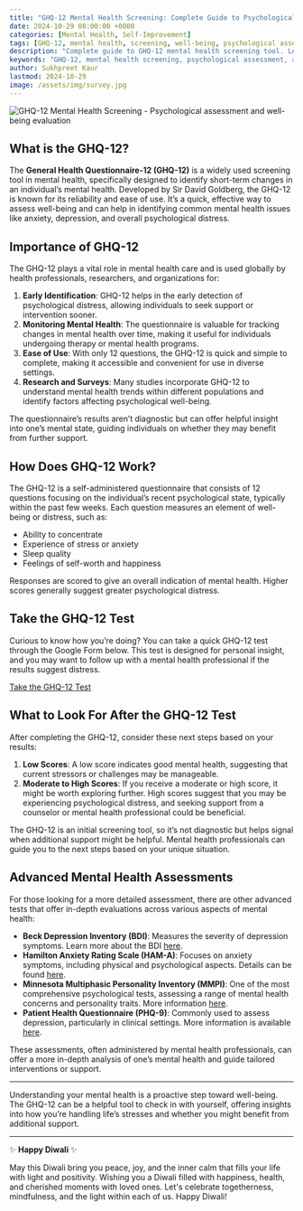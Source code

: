 ```yaml
---
title: "GHQ-12 Mental Health Screening: Complete Guide to Psychological Assessment and Well-being Evaluation"
date: 2024-10-29 08:00:00 +0000
categories: [Mental Health, Self-Improvement]
tags: [GHQ-12, mental health, screening, well-being, psychological assessment, mental health evaluation, anxiety screening, depression test, psychological counseling, mental health support]
description: "Complete guide to GHQ-12 mental health screening tool. Learn how to assess your psychological well-being, understand mental health evaluation, and when to seek professional counseling support."
keywords: "GHQ-12, mental health screening, psychological assessment, anxiety test, depression screening, mental health evaluation, psychological counseling, well-being assessment, mental health support"
author: Sukhpreet Kaur
lastmod: 2024-10-29
image: /assets/img/survey.jpg
---
```


![GHQ-12 Mental Health Screening - Psychological assessment and well-being evaluation](/assets/img/survey.jpg) <!-- Replace with the correct image path -->

## What is the GHQ-12?

The **General Health Questionnaire-12 (GHQ-12)** is a widely used screening tool in mental health, specifically designed to identify short-term changes in an individual’s mental health. Developed by Sir David Goldberg, the GHQ-12 is known for its reliability and ease of use. It’s a quick, effective way to assess well-being and can help in identifying common mental health issues like anxiety, depression, and overall psychological distress.

## Importance of GHQ-12

The GHQ-12 plays a vital role in mental health care and is used globally by health professionals, researchers, and organizations for:

1. **Early Identification**: GHQ-12 helps in the early detection of psychological distress, allowing individuals to seek support or intervention sooner.
2. **Monitoring Mental Health**: The questionnaire is valuable for tracking changes in mental health over time, making it useful for individuals undergoing therapy or mental health programs.
3. **Ease of Use**: With only 12 questions, the GHQ-12 is quick and simple to complete, making it accessible and convenient for use in diverse settings.
4. **Research and Surveys**: Many studies incorporate GHQ-12 to understand mental health trends within different populations and identify factors affecting psychological well-being.

The questionnaire’s results aren’t diagnostic but can offer helpful insight into one’s mental state, guiding individuals on whether they may benefit from further support.

## How Does GHQ-12 Work?

The GHQ-12 is a self-administered questionnaire that consists of 12 questions focusing on the individual’s recent psychological state, typically within the past few weeks. Each question measures an element of well-being or distress, such as:

- Ability to concentrate
- Experience of stress or anxiety
- Sleep quality
- Feelings of self-worth and happiness

Responses are scored to give an overall indication of mental health. Higher scores generally suggest greater psychological distress.

## Take the GHQ-12 Test

Curious to know how you’re doing? You can take a quick GHQ-12 test through the Google Form below. This test is designed for personal insight, and you may want to follow up with a mental health professional if the results suggest distress.

[Take the GHQ-12 Test](https://docs.google.com/forms/d/1FDKlUhPxhnnGt33fT7LF3keoRx9Vv5cB7iNkacTAYy4/edit) 

## What to Look For After the GHQ-12 Test

After completing the GHQ-12, consider these next steps based on your results:

1. **Low Scores**: A low score indicates good mental health, suggesting that current stressors or challenges may be manageable.
2. **Moderate to High Scores**: If you receive a moderate or high score, it might be worth exploring further. High scores suggest that you may be experiencing psychological distress, and seeking support from a counselor or mental health professional could be beneficial.

The GHQ-12 is an initial screening tool, so it’s not diagnostic but helps signal when additional support might be helpful. Mental health professionals can guide you to the next steps based on your unique situation.

## Advanced Mental Health Assessments

For those looking for a more detailed assessment, there are other advanced tests that offer in-depth evaluations across various aspects of mental health:

- **Beck Depression Inventory (BDI)**: Measures the severity of depression symptoms. Learn more about the BDI [here](https://www.ncbi.nlm.nih.gov/books/NBK259708/).
- **Hamilton Anxiety Rating Scale (HAM-A)**: Focuses on anxiety symptoms, including physical and psychological aspects. Details can be found [here](https://www.ncbi.nlm.nih.gov/books/NBK519704/).
- **Minnesota Multiphasic Personality Inventory (MMPI)**: One of the most comprehensive psychological tests, assessing a range of mental health concerns and personality traits. More information [here](https://www.psychologytoday.com/us/tests/personality/mmpi).
- **Patient Health Questionnaire (PHQ-9)**: Commonly used to assess depression, particularly in clinical settings. More information is available [here](https://www.phqscreeners.com/).

These assessments, often administered by mental health professionals, can offer a more in-depth analysis of one’s mental health and guide tailored interventions or support.

---

Understanding your mental health is a proactive step toward well-being. The GHQ-12 can be a helpful tool to check in with yourself, offering insights into how you’re handling life’s stresses and whether you might benefit from additional support.

---

✨ **Happy Diwali** ✨

May this Diwali bring you peace, joy, and the inner calm that fills your life with light and positivity. Wishing you a Diwali filled with happiness, health, and cherished moments with loved ones. Let's celebrate togetherness, mindfulness, and the light within each of us. Happy Diwali!
